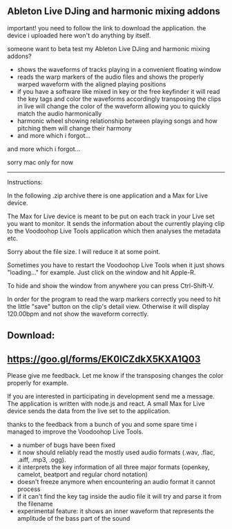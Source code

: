 Ableton Live DJing and harmonic mixing addons
------------------

important! you need to follow the link to download the application. the device i uploaded here won't do anything by itself.

someone want to beta test my Ableton Live DJing and harmonic mixing addons?

- shows the waveforms of tracks playing in a convenient floating window
- reads the warp markers of the audio files and shows the properly warped waveform with the aligned playing positions
- if you have a software like mixed in key or the free keyfinder it will read the key tags and color the waveforms accordingly
transposing the clips in live will change the color of the waveform allowing you to quickly match the audio harmonically
- harmonic wheel showing relationship between playing songs and how pitching them will change their harmony
- and more which i forgot...

and more which i forgot...

sorry mac only for now

-------------------------------
Instructions:

In the following .zip archive there is one application and a Max for Live device.

The Max for Live device is meant to be put on each track in your Live set you want to monitor. It sends the information about the currently playing clip to the Voodoohop Live Tools application which then analyses the metadata etc.

Sorry about the file size. I will reduce it at some point. 

Sometimes you have to restart the Voodoohop Live Tools when it just shows "loading..." for example. Just click on the window and hit Apple-R.

To hide and show the window from anywhere you can press Ctrl-Shift-V.

In order for the program to read the warp markers correctly you need to hit the little "save" button on the clip's detail view. Otherwise it will display 120.00bpm and not show the waveform correctly.

Download:
--------------
https://goo.gl/forms/EK0lCZdkX5KXA1Q03
--------------

Please give me feedback. Let me know if the transposing changes the color properly for example.

If you are interested in participating in development send me a message. The application is written with node.js and react. A small Max for Live device sends the data from the live set to the application.


thanks to the feedback from a bunch of you and some spare time i managed to improve the Voodoohop Live Tools. 

- a number of bugs have been fixed
- it now should reliably read the mostly used audio formats (.wav, .flac, .aiff, .mp3, .ogg). 
- it interprets the key information of all three major formats (openkey, camelot, beatport and regular chord notation)
- doesn't freeze anymore when encountering an audio format it cannot process
- if it can't find the key tag inside the audio file it will try and parse it from the filename
- experimental feature: it shows an inner waveform that represents the amplitude of the bass part of the sound
